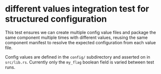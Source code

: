 # different values integration test for structured configuration

This test ensures we can create multiple config value files and package the
same component multiple times with different values, reusing the same component
manifest to resolve the expected configuration from each value file.

Config values are defined in the `config/` subdirectory and asserted on in
`src/lib.rs`. Currently only the `my_flag` boolean field is varied between
test runs.

